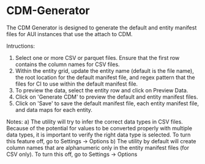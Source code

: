 # CDM-Generator

The CDM Generator is designed to generate the default and entity manifest files for AUI instances that use the attach to CDM.

Intructions:

1) Select one or more CSV or parquet files. Ensure that the first row contains the column names for CSV files.
2) Within the entity grid, update the entity name (default is the file name), the root location for the default manifest file, and regex pattern that the files for CI to use within the default manifest file.
3) To preview the data, select the entity row and click on Preview Data.
4) Click on 'Generate CDM' to preview the default and entity manifest files.
5) Click on 'Save' to save the default manifest file, each entity manifest file, and data maps for each entity.

Notes:
a) The utility will try to infer the correct data types in CSV files. Because of the potential for values to be converted properly with multiple data types, it is important to verify the right data type is selected. To turn this feature off, go to Settings -> Options
b) The utility by default will create column names that are alphanumeric only in the entity manifest files (for CSV only). To turn this off, go to Settings -> Options
